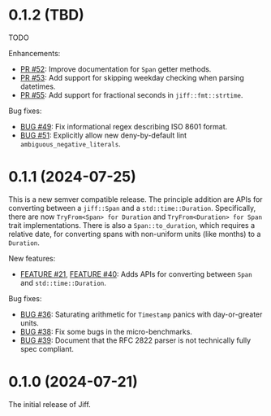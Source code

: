 0.1.2 (TBD)
===========
TODO

Enhancements:

* [PR #52](https://github.com/BurntSushi/jiff/pull/52):
Improve documentation for `Span` getter methods.
* [PR #53](https://github.com/BurntSushi/jiff/pull/53):
Add support for skipping weekday checking when parsing datetimes.
* [PR #55](https://github.com/BurntSushi/jiff/pull/55):
Add support for fractional seconds in `jiff::fmt::strtime`.

Bug fixes:

* [BUG #49](https://github.com/BurntSushi/jiff/pull/49):
Fix informational regex describing ISO 8601 format.
* [BUG #51](https://github.com/BurntSushi/jiff/pull/51):
Explicitly allow new deny-by-default lint `ambiguous_negative_literals`.


0.1.1 (2024-07-25)
==================
This is a new semver compatible release. The principle addition are APIs for
converting between a `jiff::Span` and a `std::time::Duration`. Specifically,
there are now `TryFrom<Span> for Duration` and `TryFrom<Duration> for Span`
trait implementations. There is also a `Span::to_duration`, which requires a
relative date, for converting spans with non-uniform units (like months) to a
`Duration`.

New features:

* [FEATURE #21](https://github.com/BurntSushi/jiff/issues/21),
  [FEATURE #40](https://github.com/BurntSushi/jiff/issues/40):
Adds APIs for converting between `Span` and `std::time::Duration`.

Bug fixes:

* [BUG #36](https://github.com/BurntSushi/jiff/issues/36):
Saturating arithmetic for `Timestamp` panics with day-or-greater units.
* [BUG #38](https://github.com/BurntSushi/jiff/issues/38):
Fix some bugs in the micro-benchmarks.
* [BUG #39](https://github.com/BurntSushi/jiff/issues/39):
Document that the RFC 2822 parser is not technically fully spec compliant.


0.1.0 (2024-07-21)
==================
The initial release of Jiff.

